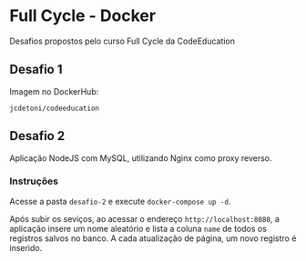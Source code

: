 # Full Cycle - Docker

Desafios propostos pelo curso Full Cycle da CodeEducation

## Desafio 1

Imagem no DockerHub:

`jcdetoni/codeeducation`

## Desafio 2

Aplicação NodeJS com MySQL, utilizando Nginx como proxy reverso.

### Instruções
Acesse a pasta `desafio-2` e execute `docker-compose up -d`.

Após subir os seviços, ao acessar o endereço `http://localhost:8080`, a aplicação insere um nome aleatório e
lista a coluna `name` de todos os registros salvos no banco. A cada atualização de página, um novo registro é inserido.
